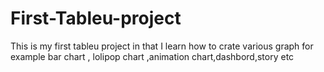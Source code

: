 # First-Tableu-project
This is my first tableu project in that I learn how to crate various graph for example bar chart , lolipop chart ,animation chart,dashbord,story etc
